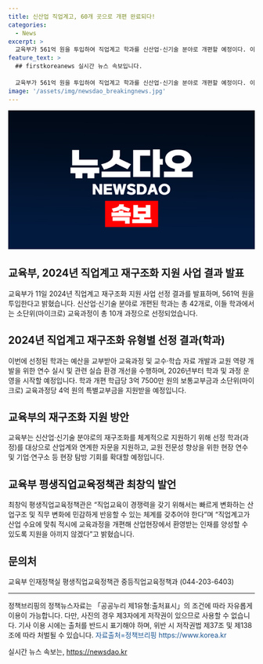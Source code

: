 ```yaml
---
title: 신산업 직업계고, 60개 곳으로 개편 완료되다!
categories:
  - News
excerpt: >
  교육부가 561억 원을 투입하여 직업계고 학과를 신산업·신기술 분야로 개편할 예정이다. 이로써 60개교 86개 학과가 대상으로 선정되었고, 신산업·신기술 분야로 개편된 42개 학과와 소단위 교육과정 10개가 선택되었다. 이 프로젝트는 직업계고의 경쟁력을 강화하고 산업 구조 변화에 대응하기 위한 것으로, 교육과정, 교원 역량 개발, 학습 환경 개선 등을 지원할 예정이다. 또한, 학과 개편은 2026년부터 운영될 예정이며, 교육부와 지방교육청으로부터 예산을 지원받을 것이다.
feature_text: >
  ## firstkoreanews 실시간 뉴스 속보입니다.

  교육부가 561억 원을 투입하여 직업계고 학과를 신산업·신기술 분야로 개편할 예정이다. 이로써 60개교 86개 학과가 대상으로 선정되었고, 신산업·신기술 분야로 개편된 42개 학과와 소단위 교육과정 10개가 선택되었다. 이 프로젝트는 직업계고의 경쟁력을 강화하고 산업 구조 변화에 대응하기 위한 것으로, 교육과정, 교원 역량 개발, 학습 환경 개선 등을 지원할 예정이다. 또한, 학과 개편은 2026년부터 운영될 예정이며, 교육부와 지방교육청으로부터 예산을 지원받을 것이다.
image: '/assets/img/newsdao_breakingnews.jpg'
---
```


<p><img src="/assets/img/newsdao_breakingnews.jpg" alt="firstkoreanews 속보" /></p>

<h2 data-ke-size="size26"><b>교육부, 2024년 직업계고 재구조화 지원 사업 결과 발표</b></h2>

<p data-ke-size="size16">교육부가 11일 2024년 직업계고 재구조화 지원 사업 선정 결과를 발표하며, 561억 원을 투입한다고 밝혔습니다. 신산업·신기술 분야로 개편된 학과는 총 42개로, 이들 학과에서는 소단위(마이크로) 교육과정이 총 10개 과정으로 선정되었습니다.</p>

<h2 data-ke-size="size24"><b>2024년 직업계고 재구조화 유형별 선정 결과(학과)</b></h2>

<p data-ke-size="size16">이번에 선정된 학과는 예산을 교부받아 교육과정 및 교수·학습 자료 개발과 교원 역량 개발을 위한 연수 실시 및 관련 실습 환경 개선을 수행하며, 2026년부터 학과 및 과정 운영을 시작할 예정입니다. 학과 개편 학급당 3억 7500만 원의 보통교부금과 소단위(마이크로) 교육과정당 4억 원의 특별교부금을 지원받을 예정입니다.</p>

<h2 data-ke-size="size24"><b>교육부의 재구조화 지원 방안</b></h2>

<p data-ke-size="size16">교육부는 신산업·신기술 분야로의 재구조화를 체계적으로 지원하기 위해 선정 학과(과정)를 대상으로 산업계와 연계한 자문을 지원하고, 교원 전문성 향상을 위한 현장 연수 및 기업·연구소 등 현장 탐방 기회를 확대할 예정입니다.</p>

<h2 data-ke-size="size24"><b>교육부 평생직업교육정책관 최창익 발언</b></h2>

<p data-ke-size="size16">최창익 평생직업교육정책관은 “직업교육이 경쟁력을 갖기 위해서는 빠르게 변화하는 산업구조 및 직무 변화에 민감하게 반응할 수 있는 체계를 갖추어야 한다”며 “직업계고가 산업 수요에 맞춰 적시에 교육과정을 개편해 산업현장에서 환영받는 인재를 양성할 수 있도록 지원을 아끼지 않겠다”고 밝혔습니다.</p>

<h2 data-ke-size="size24"><b>문의처</b></h2>

<p data-ke-size="size16">교육부 인재정책실 평생직업교육정책관 중등직업교육정책과 (044-203-6403)</p>

<hr>

<p data-ke-size="size16">정책브리핑의 정책뉴스자료는 「공공누리 제1유형:출처표시」의 조건에 따라 자유롭게 이용이 가능합니다. 다만, 사진의 경우 제3자에게 저작권이 있으므로 사용할 수 없습니다. 기사 이용 시에는 출처를 반드시 표기해야 하며, 위반 시 저작권법 제37조 및 제138조에 따라 처벌될 수 있습니다. <span style="color: #1a5490;">자료출처=정책브리핑 https://www.korea.kr</span></p>
실시간 뉴스 속보는, <a href="https://newsdao.kr" rel="dofollow">https://newsdao.kr</a>


